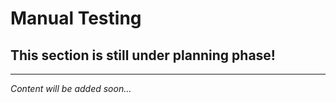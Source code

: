 # Manual Testing

## This section is still under planning phase!

---

*Content will be added soon...*
